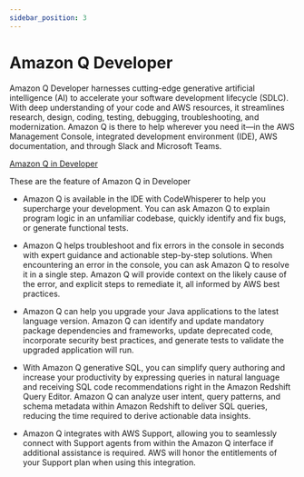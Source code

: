 ```yaml
---
sidebar_position: 3
---
```

# Amazon Q Developer

Amazon Q Developer harnesses cutting-edge generative artificial intelligence (AI) to accelerate your software development lifecycle (SDLC). With deep understanding of your code and AWS resources, it streamlines research, design, coding, testing, debugging, troubleshooting, and modernization. Amazon Q is there to help wherever you need it—in the AWS Management Console, integrated development environment (IDE), AWS documentation, and through Slack and Microsoft Teams.

[Amazon Q in Developer](https://aws.amazon.com/q/developer/) 

These are the feature of Amazon Q in Developer

- Amazon Q is available in the IDE with CodeWhisperer to help you supercharge your development. You can ask Amazon Q to explain program logic in an unfamiliar codebase, quickly identify and fix bugs, or generate functional tests.

- Amazon Q helps troubleshoot and fix errors in the console in seconds with expert guidance and actionable step-by-step solutions. When encountering an error in the console, you can ask Amazon Q to resolve it in a single step. Amazon Q will provide context on the likely cause of the error, and explicit steps to remediate it, all informed by AWS best practices.

- Amazon Q can help you upgrade your Java applications to the latest language version. Amazon Q can identify and update mandatory package dependencies and frameworks, update deprecated code, incorporate security best practices, and generate tests to validate the upgraded application will run.

- With Amazon Q generative SQL, you can simplify query authoring and increase your productivity by expressing queries in natural language and receiving SQL code recommendations right in the Amazon Redshift Query Editor. Amazon Q can analyze user intent, query patterns, and schema metadata within Amazon Redshift to deliver SQL queries, reducing the time required to derive actionable data insights.

- Amazon Q integrates with AWS Support, allowing you to seamlessly connect with Support agents from within the Amazon Q interface if additional assistance is required. AWS will honor the entitlements of your Support plan when using this integration.

